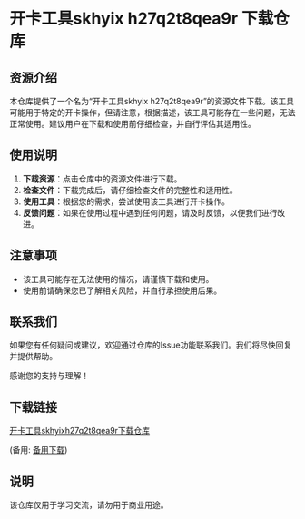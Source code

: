 # 开卡工具skhyix h27q2t8qea9r 下载仓库

## 资源介绍

本仓库提供了一个名为“开卡工具skhyix h27q2t8qea9r”的资源文件下载。该工具可能用于特定的开卡操作，但请注意，根据描述，该工具可能存在一些问题，无法正常使用。建议用户在下载和使用前仔细检查，并自行评估其适用性。

## 使用说明

1. **下载资源**：点击仓库中的资源文件进行下载。
2. **检查文件**：下载完成后，请仔细检查文件的完整性和适用性。
3. **使用工具**：根据您的需求，尝试使用该工具进行开卡操作。
4. **反馈问题**：如果在使用过程中遇到任何问题，请及时反馈，以便我们进行改进。

## 注意事项

- 该工具可能存在无法使用的情况，请谨慎下载和使用。
- 使用前请确保您已了解相关风险，并自行承担使用后果。

## 联系我们

如果您有任何疑问或建议，欢迎通过仓库的Issue功能联系我们。我们将尽快回复并提供帮助。

感谢您的支持与理解！

## 下载链接
[开卡工具skhyixh27q2t8qea9r下载仓库](https://pan.quark.cn/s/5661925c36d0) 

(备用: [备用下载](https://pan.baidu.com/s/11XvpzucOqrixIii-mdZeQA?pwd=1234))

## 说明

该仓库仅用于学习交流，请勿用于商业用途。

